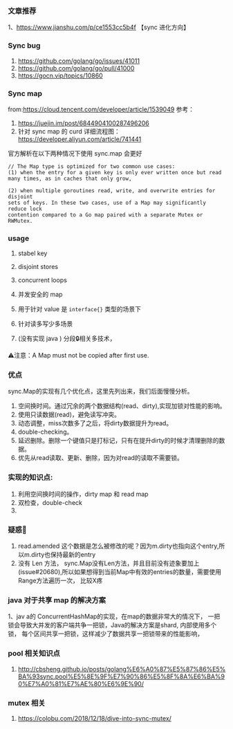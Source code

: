 ### 文章推荐
1、https://www.jianshu.com/p/ce1553cc5b4f 【sync 进化方向】

### Sync bug 
1. https://github.com/golang/go/issues/41011
2. https://github.com/golang/go/pull/41000
3. https://gocn.vip/topics/10860

### Sync map 
from:https://cloud.tencent.com/developer/article/1539049
参考：
1. https://juejin.im/post/6844904100287496206 
2. 针对 sync map 的 curd 详细流程图：https://developer.aliyun.com/article/741441

官方解析在以下两种情况下使用 sync.map 会更好
```
// The Map type is optimized for two common use cases: 
(1) when the entry for a given key is only ever written once but read many times, as in caches that only grow,

(2) when multiple goroutines read, write, and overwrite entries for disjoint
sets of keys. In these two cases, use of a Map may significantly reduce lock
contention compared to a Go map paired with a separate Mutex or RWMutex.
```

### usage 
1. stabel key 
2. disjoint stores 
3. concurrent loops 


1. 并发安全的 map 
2. 用于针对 value 是 `interface{}` 类型的场景下
3. 针对读多写少多场景
4. (没有实现 java ) 分段🔒相关多技术，


⚠️注意：A Map must not be copied after first use.

### 优点
sync.Map的实现有几个优化点，这里先列出来，我们后面慢慢分析。

1. 空间换时间。通过冗余的两个数据结构(read、dirty),实现加锁对性能的影响。
2. 使用只读数据(read)，避免读写冲突。
3. 动态调整，miss次数多了之后，将dirty数据提升为read。
4. double-checking。
5. 延迟删除。删除一个键值只是打标记，只有在提升dirty的时候才清理删除的数据。
6. 优先从read读取、更新、删除，因为对read的读取不需要锁。


### 实现的知识点:
1. 利用空间换时间的操作，dirty map 和  read map 
2. 双检查，double-check
3. 

### 疑惑🤔 
1. read.amended 这个数据是怎么被修改的呢？因为m.dirty也指向这个entry,所以m.dirty也保持最新的entry
2. 没有 Len 方法， 
sync.Map没有Len方法，并且目前没有迹象要加上 (issue#20680),所以如果想得到当前Map中有效的entries的数量，需要使用Range方法遍历一次， 比较X疼


### java 对于共享 map 的解决方案
1、jav a的 ConcurrentHashMap的实现，在map的数据非常大的情况下，
一把锁会导致大并发的客户端共争一把锁，Java的解决方案是shard, 内部使用多个锁，
每个区间共享一把锁，这样减少了数据共享一把锁带来的性能影响，

### pool 相关知识点
1. http://cbsheng.github.io/posts/golang%E6%A0%87%E5%87%86%E5%BA%93sync.pool%E5%8E%9F%E7%90%86%E5%8F%8A%E6%BA%90%E7%A0%81%E7%AE%80%E6%9E%90/

### mutex 相关
1. https://colobu.com/2018/12/18/dive-into-sync-mutex/